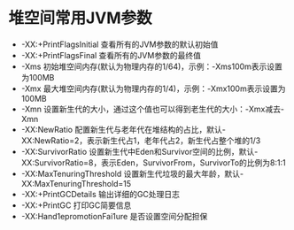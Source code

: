 # 堆空间常用JVM参数

- -XX:+PrintFlagsInitial 查看所有的JVM参数的默认初始值
- -XX:+PrintFlagsFinal 查看所有的JVM参数的最终值
- -Xms 初始堆空间内存(默认为物理内存的1/64)，示例：-Xms100m表示设置为100MB
- -Xmx 最大堆空间内存(默认为物理内存的1/4)，示例：-Xmx100m表示设置为100MB
- -Xmn 设置新生代的大小，通过这个值也可以得到老生代的大小：-Xmx减去-Xmn
- -XX:NewRatio 配置新生代与老年代在堆结构的占比，默认-XX:NewRatio=2，表示新生代占1，老年代占2，新生代占整个堆的1/3
- -XX:SurvivorRatio 设置新生代中Eden和Survivor空间的比例，默认-XX:SurvivorRatio=8，表示Eden，SurvivorFrom，SurvivorTo的比例为8:1:1
- -XX:MaxTenuringThreshold 设置新生代垃圾的最大年龄，默认-XX:MaxTenuringThreshold=15
- -XX:+PrintGCDetaiIs 输出详细的GC处理日志
- -XX:+PrintGC 打印GC简要信息
- -XX:Hand1epromotionFai1ure 是否设置空间分配担保
